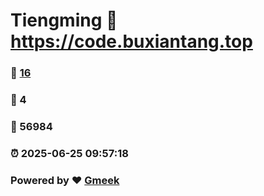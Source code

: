# Tiengming :link: https://code.buxiantang.top 
### :page_facing_up: [16](https://code.buxiantang.top/tag.html) 
### :speech_balloon: 4 
### :hibiscus: 56984 
### :alarm_clock: 2025-06-25 09:57:18 
### Powered by :heart: [Gmeek](https://github.com/Meekdai/Gmeek)
